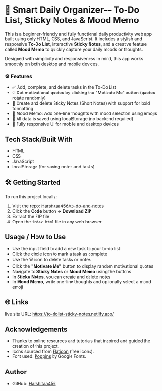 

# 📝 Smart Daily Organizer-– To-Do List, Sticky Notes & Mood Memo

This is a beginner-friendly and fully functional daily productivity web app built using only HTML, CSS, and JavaScript. It includes a stylish and responsive **To-Do List**, interactive **Sticky Notes**, and a creative feature called **Mood Memo** to quickly capture your daily moods or thoughts.

Designed with simplicity and responsiveness in mind, this app works smoothly on both desktop and mobile devices.


### ⚙️ Features

* ✅ Add, complete, and delete tasks in the To-Do List
* 💡 Get motivational quotes by clicking the "Motivate Me" button (quotes rotate randomly)
* 📌 Create and delete Sticky Notes (Short Notes) with support for bold formatting
* 🧠 Mood Memo: Add one-line thoughts with mood selection using emojis
* 💾 All data is saved using localStorage (no backend required)
* 📱 Fully responsive UI for mobile and desktop devices

## Tech Stack/Built With

* HTML
* CSS
* JavaScript
* localStorage (for saving notes and tasks)


## 🛠️ Getting Started

To run this project locally:

1. Visit the repo: [Harshitaa456/to-do-and-notes](https://github.com/Harshitaa456/to-do-and-notes)
2. Click the **Code** button → **Download ZIP**
3. Extract the ZIP file
4. Open the `index.html` file in any web browser


## Usage / How to Use

* Use the input field to add a new task to your to-do list
* Click the circle icon to mark a task as complete
* Use the 🗑️ icon to delete tasks or notes
* Click the **"Motivate Me"** button to display random motivational quotes
* Navigate to **Sticky Notes** or **Mood Memo** using the buttons
* In **Sticky Notes**, you can create and delete notes
* In **Mood Memo**, write one-line thoughts and optionally select a mood emoji


## 🌐 Links

live site URL: https://to-dolist-sticky-notes.netlify.app/

## Acknowledgements

* Thanks to online resources and tutorials that inspired and guided the creation of this project.
* Icons sourced from [Flaticon](https://www.flaticon.com/) (free icons).
* Font used: [Poppins](https://fonts.google.com/specimen/Poppins) by Google Fonts.


## Author

* GitHub: [Harshitaa456](https://github.com/Harshitaa456)



